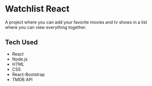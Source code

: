 # Watchlist React

A project where you can add your favorite movies and tv shows in a list where you can view everything together.

## Tech Used
  * React
  * Node.js
  * HTML
  * CSS
  * React-Bootstrap
  * TMDB API
